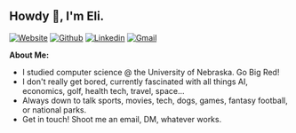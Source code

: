 ## Howdy 🤝, I'm Eli.

[![Website](https://img.shields.io/badge/-Website-000?style=plastic&color=red)](https://elibrown.info/)
[![Github](https://img.shields.io/badge/-Github-000?style=flat&logo=Github&logoColor=white)](https://github.com/ebrown-32)
[![Linkedin](https://img.shields.io/badge/-LinkedIn-blue?style=flat&logo=Linkedin&logoColor=white)](https://www.linkedin.com/in/ebrown03/)
[![Gmail](https://img.shields.io/badge/-Gmail-c14438?style=flat&logo=Gmail&logoColor=white)](mailto:contact@elibrown.pro)

**About Me:**

- I studied computer science @ the University of Nebraska. Go Big Red!
- I don't really get bored, currently fascinated with all things AI, economics, golf, health tech, travel, space...
- Always down to talk sports, movies, tech, dogs, games, fantasy football, or national parks.
- Get in touch! Shoot me an email, DM, whatever works.
